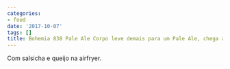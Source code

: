 ```yaml
---
categories:
- food
date: '2017-10-07'
tags: []
title: Bohemia 838 Pale Ale Corpo leve demais para um Pale Ale, chega a ser Pilsen
---
```


Com salsicha e queijo na airfryer.